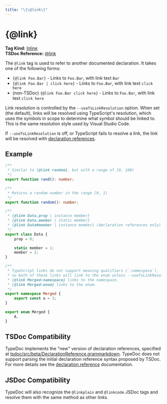 ```yaml
---
title: "\{\@link\}"
---
```


# \{\@link\}

**Tag Kind:** [Inline](../tags.md#inline-tags) <br>
**TSDoc Reference:** [@link](https://tsdoc.org/pages/tags/link/)

The `@link` tag is used to refer to another documented declaration. It takes one of the following forms:

- `{@link Foo.Bar}` - Links to `Foo.Bar`, with link text `Bar`
- `{@link Foo.Bar | click here}` - Links to `Foo.Bar`, with link text `click here`
- (non-TSDoc) `{@link Foo.Bar click here}` - Links to `Foo.Bar`, with link text `click here`

Link resolution is controlled by the `--useTsLinkResolution` option. When set
(the default), links will be resolved using TypeScript's resolution, which uses the
symbols in scope to determine what symbol should be linked to. This is the same
resolution style used by Visual Studio Code.

If `--useTsLinkResolution` is off, or TypeScript fails to resolve a link, the link will
be resolved with [declaration references](../declaration-references.md).

## Example

```ts
/**
 * Similar to {@link random}, but with a range of [0, 100)
 */
export function rand(): number;

/**
 * Returns a random number in the range [0, 1)
 */
export function random(): number;

/**
 * {@link Data.prop | instance member}
 * {@link Data.member | static member}
 * {@link Data#member | instance member} (declaration references only)
 */
export class Data {
    prop = 0;

    static member = 1;
    member = 2;
}

/**
 * TypeScript links do not support meaning qualifiers (`:namespace`),
 * so both of these links will link to the enum unless --useTsLinkResolution is disabled.
 * {@link Merged:namespace} links to the namespace.
 * {@link Merged:enum} links to the enum.
 */
export namespace Merged {
    export const a = 3;
}

export enum Merged {
    A,
}
```

## TSDoc Compatibility

TypeDoc implements the "new" version of declaration references, specified at
[tsdoc/src/beta/DeclarationReference.grammarkdown](https://github.com/microsoft/tsdoc/blob/main/tsdoc/src/beta/DeclarationReference.grammarkdown).
TypeDoc does not support parsing the initial declaration reference syntax proposed by TSDoc.
For more details see the [declaration reference](../declaration-references.md) documentation.

## JSDoc Compatibility

TypeDoc will also recognize the `@linkplain` and `@linkcode` JSDoc tags and
resolve them with the same method as other links.
